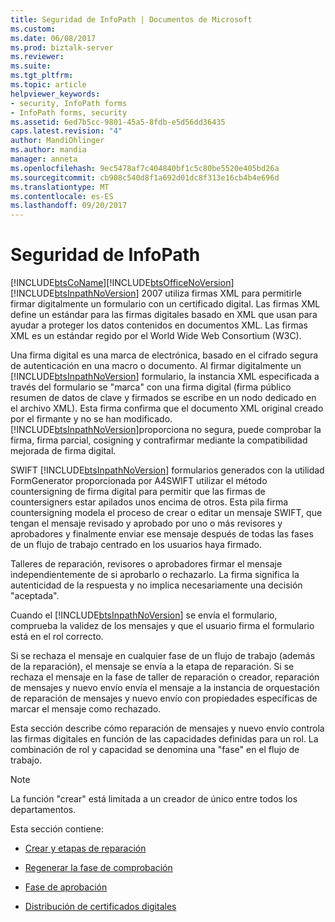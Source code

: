 ```yaml
---
title: Seguridad de InfoPath | Documentos de Microsoft
ms.custom: 
ms.date: 06/08/2017
ms.prod: biztalk-server
ms.reviewer: 
ms.suite: 
ms.tgt_pltfrm: 
ms.topic: article
helpviewer_keywords:
- security, InfoPath forms
- InfoPath forms, security
ms.assetid: 6ed7b5cc-9801-45a5-8fdb-e5d56dd36435
caps.latest.revision: "4"
author: MandiOhlinger
ms.author: mandia
manager: anneta
ms.openlocfilehash: 9ec5478af7c404840bf1c5c80be5520e405bd26a
ms.sourcegitcommit: cb908c540d8f1a692d01dc8f313e16cb4b4e696d
ms.translationtype: MT
ms.contentlocale: es-ES
ms.lasthandoff: 09/20/2017
---
```

# <a name="infopath-security"></a>Seguridad de InfoPath
[!INCLUDE[btsCoName](../../includes/btsconame-md.md)][!INCLUDE[btsOfficeNoVersion](../../includes/btsofficenoversion-md.md)] [!INCLUDE[btsInpathNoVersion](../../includes/btsinpathnoversion-md.md)] 2007 utiliza firmas XML para permitirle firmar digitalmente un formulario con un certificado digital. Las firmas XML define un estándar para las firmas digitales basado en XML que usan para ayudar a proteger los datos contenidos en documentos XML. Las firmas XML es un estándar regido por el World Wide Web Consortium (W3C).  
  
 Una firma digital es una marca de electrónica, basado en el cifrado segura de autenticación en una macro o documento. Al firmar digitalmente un [!INCLUDE[btsInpathNoVersion](../../includes/btsinpathnoversion-md.md)] formulario, la instancia XML especificada a través del formulario se "marca" con una firma digital (firma público resumen de datos de clave y firmados se escribe en un nodo dedicado en el archivo XML). Esta firma confirma que el documento XML original creado por el firmante y no se han modificado. [!INCLUDE[btsInpathNoVersion](../../includes/btsinpathnoversion-md.md)]proporciona no segura, puede comprobar la firma, firma parcial, cosigning y contrafirmar mediante la compatibilidad mejorada de firma digital.  
  
 SWIFT [!INCLUDE[btsInpathNoVersion](../../includes/btsinpathnoversion-md.md)] formularios generados con la utilidad FormGenerator proporcionada por A4SWIFT utilizar el método countersigning de firma digital para permitir que las firmas de countersigners estar apilados unos encima de otros. Esta pila firma countersigning modela el proceso de crear o editar un mensaje SWIFT, que tengan el mensaje revisado y aprobado por uno o más revisores y aprobadores y finalmente enviar ese mensaje después de todas las fases de un flujo de trabajo centrado en los usuarios haya firmado.  
  
 Talleres de reparación, revisores o aprobadores firmar el mensaje independientemente de si aprobarlo o rechazarlo. La firma significa la autenticidad de la respuesta y no implica necesariamente una decisión "aceptada".  
  
 Cuando el [!INCLUDE[btsInpathNoVersion](../../includes/btsinpathnoversion-md.md)] se envía el formulario, comprueba la validez de los mensajes y que el usuario firma el formulario está en el rol correcto.  
  
 Si se rechaza el mensaje en cualquier fase de un flujo de trabajo (además de la reparación), el mensaje se envía a la etapa de reparación. Si se rechaza el mensaje en la fase de taller de reparación o creador, reparación de mensajes y nuevo envío envía el mensaje a la instancia de orquestación de reparación de mensajes y nuevo envío con propiedades específicas de marcar el mensaje como rechazado.  
  
 Esta sección describe cómo reparación de mensajes y nuevo envío controla las firmas digitales en función de las capacidades definidas para un rol. La combinación de rol y capacidad se denomina una "fase" en el flujo de trabajo.  
  
> [!NOTE]
>  La función "crear" está limitada a un creador de único entre todos los departamentos.  
  
 Esta sección contiene:  
  
-   [Crear y etapas de reparación](../../adapters-and-accelerators/accelerator-swift/creating-and-repairing-stages.md)  
  
-   [Regenerar la fase de comprobación](../../adapters-and-accelerators/accelerator-swift/rekey-verification-stage.md)  
  
-   [Fase de aprobación](../../adapters-and-accelerators/accelerator-swift/approval-stage.md)  
  
-   [Distribución de certificados digitales](../../adapters-and-accelerators/accelerator-swift/distributing-digital-certificates.md)